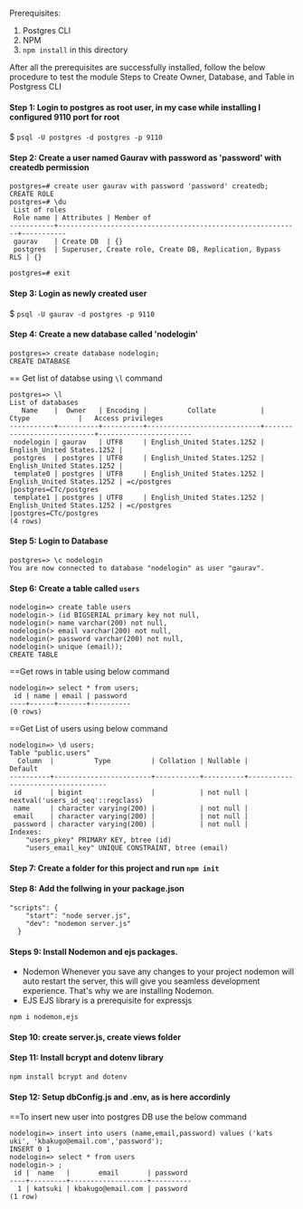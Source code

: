 Prerequisites:
1. Postgres CLI
2. NPM
3. `npm install` in this directory


After all the prerequisites are successfully installed, follow the below procedure to test the module
Steps to Create Owner, Database, and Table in Postgress CLI

#### Step 1: Login to postgres as root user, in my case while installing I configured 9110 port for root

$ `psql -U postgres -d postgres -p 9110`

#### Step 2: Create a user named Gaurav with password as 'password' with createdb permission

```
postgres=# create user gaurav with password 'password' createdb;
CREATE ROLE
postgres=# \du
 List of roles
 Role name | Attributes | Member of
-----------+------------------------------------------------------------+-----------
 gaurav    | Create DB  | {}
 postgres  | Superuser, Create role, Create DB, Replication, Bypass RLS | {}

postgres=# exit
```

#### Step 3: Login as newly created user

$ `psql -U gaurav -d postgres -p 9110`

#### Step 4: Create a new database called 'nodelogin'

```
postgres=> create database nodelogin;
CREATE DATABASE
```

== Get list of databse using `\l` command

```
postgres=> \l
List of databases
   Name    |  Owner   | Encoding |          Collate           |        Ctype            |   Access privileges
-----------+----------+----------+----------------------------+----------------------------+-----------------------
 nodelogin | gaurav   | UTF8     | English_United States.1252 | English_United States.1252 |
 postgres  | postgres | UTF8     | English_United States.1252 | English_United States.1252 |
 template0 | postgres | UTF8     | English_United States.1252 | English_United States.1252 | =c/postgres          |postgres=CTc/postgres
 template1 | postgres | UTF8     | English_United States.1252 | English_United States.1252 | =c/postgres          |postgres=CTc/postgres
(4 rows)
```

#### Step 5: Login to Database

```
postgres=> \c nodelogin
You are now connected to database "nodelogin" as user "gaurav".
```

#### Step 6: Create a table called `users`

```
nodelogin=> create table users
nodelogin-> (id BIGSERIAL primary key not null,
nodelogin(> name varchar(200) not null,
nodelogin(> email varchar(200) not null,
nodelogin(> password varchar(200) not null,
nodelogin(> unique (email));
CREATE TABLE
```

==Get rows in table using below command

```
nodelogin=> select * from users;
 id | name | email | password
----+------+-------+----------
(0 rows)
```

==Get List of users using below command

```
nodelogin=> \d users;
Table "public.users"
  Column  |          Type          | Collation | Nullable |       Default
----------+------------------------+-----------+----------+-----------------------------------
 id       | bigint                 |           | not null | nextval('users_id_seq'::regclass)
 name     | character varying(200) |           | not null |
 email    | character varying(200) |           | not null |
 password | character varying(200) |           | not null |
Indexes:
    "users_pkey" PRIMARY KEY, btree (id)
    "users_email_key" UNIQUE CONSTRAINT, btree (email)
```

#### Step 7: Create a folder for this project and run `npm init`

#### Step 8: Add the follwing in your package.json

```
"scripts": {
    "start": "node server.js",
    "dev": "nodemon server.js"
  }
```

#### Steps 9: Install Nodemon and ejs packages. 
- Nodemon
Whenever you save any changes to your project nodemon will auto restart the server, this will give you seamless development experience. That's why we are installing Nodemon. 
- EJS
EJS library is a prerequisite for expressjs

`npm i nodemon,ejs`

#### Step 10: create server.js, create views folder

#### Step 11: Install bcrypt and dotenv library 

`npm install bcrypt and dotenv`

#### Step 12: Setup dbConfig.js and .env, as is here accordinly

==To insert new user into postgres DB use the below command

```
nodelogin=> insert into users (name,email,password) values ('kats
uki', 'kbakugo@email.com','password');
INSERT 0 1
nodelogin=> select * from users
nodelogin-> ;
 id |  name   |       email       | password
----+---------+-------------------+----------
  1 | katsuki | kbakugo@email.com | password
(1 row)
```
